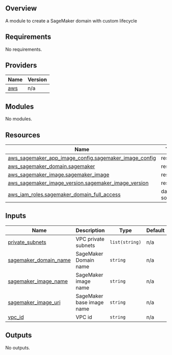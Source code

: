 <!-- BEGIN_TF_DOCS -->
## Overview
A module to create a SageMaker domain with custom lifecycle

## Requirements

No requirements.

## Providers

| Name | Version |
|------|---------|
| <a name="provider_aws"></a> [aws](#provider\_aws) | n/a |

## Modules

No modules.

## Resources

| Name | Type |
|------|------|
| [aws_sagemaker_app_image_config.sagemaker_image_config](https://registry.terraform.io/providers/hashicorp/aws/latest/docs/resources/sagemaker_app_image_config) | resource |
| [aws_sagemaker_domain.sagemaker](https://registry.terraform.io/providers/hashicorp/aws/latest/docs/resources/sagemaker_domain) | resource |
| [aws_sagemaker_image.sagemaker_image](https://registry.terraform.io/providers/hashicorp/aws/latest/docs/resources/sagemaker_image) | resource |
| [aws_sagemaker_image_version.sagemaker_image_version](https://registry.terraform.io/providers/hashicorp/aws/latest/docs/resources/sagemaker_image_version) | resource |
| [aws_iam_roles.sagemaker_domain_full_access](https://registry.terraform.io/providers/hashicorp/aws/latest/docs/data-sources/iam_roles) | data source |

## Inputs

| Name | Description               | Type | Default | Required |
|------|---------------------------|------|---------|:--------:|
| <a name="input_private_subnets"></a> [private\_subnets](#input\_private\_subnets) | VPC private subnets       | `list(string)` | n/a | yes |
| <a name="input_sagemaker_domain_name"></a> [sagemaker\_domain\_name](#input\_sagemaker\_domain\_name) | SageMaker Domain name     | `string` | n/a | yes |
| <a name="input_sagemaker_image_name"></a> [sagemaker\_image\_name](#input\_sagemaker\_image\_name) | SageMaker image name      | `string` | n/a | yes |
| <a name="input_sagemaker_image_uri"></a> [sagemaker\_image\_uri](#input\_sagemaker\_image\_uri) | SageMaker base image name | `string` | n/a | yes |
| <a name="input_vpc_id"></a> [vpc\_id](#input\_vpc\_id) | VPC id                    | `string` | n/a | yes |

## Outputs

No outputs.
<!-- END_TF_DOCS -->
